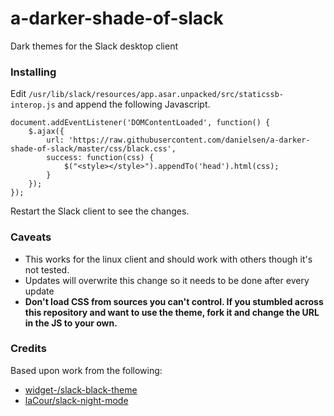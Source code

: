 # a-darker-shade-of-slack
Dark themes for the Slack desktop client

### Installing

Edit `/usr/lib/slack/resources/app.asar.unpacked/src/staticssb-interop.js`
and append the following Javascript. 

    document.addEventListener('DOMContentLoaded', function() {
        $.ajax({
            url: 'https://raw.githubusercontent.com/danielsen/a-darker-shade-of-slack/master/css/black.css',
            success: function(css) {
                $("<style></style>").appendTo('head').html(css);
            }
        });
    });

Restart the Slack client to see the changes.

### Caveats

- This works for the linux client and should work with others though it's not tested.
- Updates will overwrite this change so it needs to be done after every update
- **Don't load CSS from sources you can't control. If you stumbled across this 
repository and want to use the theme, fork it and change the URL in the JS to your own.**

### Credits

Based upon work from the following:

- [widget-/slack-black-theme](https://github.com/widget-/slack-black-theme)
- [laCour/slack-night-mode](https://github.com/laCour/slack-night-mode)
